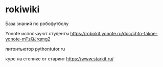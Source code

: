 # rokiwiki
База знаний по робофутболу 

Yonote используют студенты
https://robokit.yonote.ru/doc/chto-takoe-yonote-mTzQJrqmg2


питонтьютор 
pythontutor.ru

курс на степике от старкит
https://www.starkit.ru/ 


